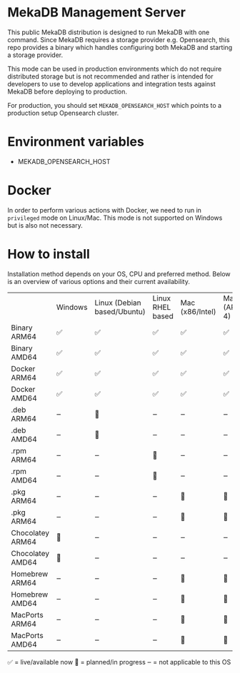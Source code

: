 # MekaDB Management Server

This public MekaDB distribution is designed to run MekaDB with one command.
Since MekaDB requires a storage provider e.g. Opensearch, this repo provides a binary which handles configuring both MekaDB and starting a storage provider.

This mode can be used in production environments which do not require distributed storage but is not recommended and rather is intended for developers to use to develop applications and integration tests against MekaDB before deploying to production.

For production, you should set `MEKADB_OPENSEARCH_HOST` which points to a production setup Opensearch cluster.

# Environment variables

* MEKADB_OPENSEARCH_HOST

# Docker
In order to perform various actions with Docker, we need to run in `privileged` mode on Linux/Mac.
This mode is not supported on Windows but is also not necessary.

# How to install

Installation method depends on your OS, CPU and preferred method. Below is an overview of various options and their current availability.


|                  |         |                             |                  |                 |                  |
|------------------|---------|-----------------------------|------------------|-----------------|------------------|
|                  | Windows | Linux (Debian based/Ubuntu) | Linux RHEL based | Mac (x86/Intel) | Mac (ARM64/M1-4) |
| Binary ARM64     |    ✅   |              ✅             |         ✅       |        ✅       |         ✅      |
| Binary AMD64     |    ✅   |              ✅             |         ✅       |        ✅       |         ✅      |
| Docker ARM64     |    ✅   |              ✅             |         ✅       |        ✅       |         ✅      |
| Docker AMD64     |    ✅   |              ✅             |         ✅       |        ✅       |         ✅      |
| .deb ARM64       |    ‒    |              🚧             |         ‒        |        ‒        |         ‒        |
| .deb AMD64       |    ‒    |              🚧             |         ‒        |        ‒        |         ‒        |
| .rpm ARM64       |    ‒    |              ‒              |         🚧       |        ‒        |         ‒        |
| .rpm AMD64       |    ‒    |              ‒              |         🚧       |        ‒        |         ‒        |
| .pkg ARM64       |    ‒    |              ‒              |         ‒        |        🚧       |         🚧       |
| .pkg ARM64       |    ‒    |              ‒              |         ‒        |        🚧       |         🚧       |
| Chocolatey ARM64 |    🚧   |              ‒              |         ‒        |        ‒        |         ‒        |
| Chocolatey AMD64 |    🚧   |              ‒              |         ‒        |        ‒        |         ‒        |
| Homebrew ARM64   |    ‒    |              ‒              |         ‒        |        🚧       |         🚧       |
| Homebrew AMD64   |    ‒    |              ‒              |         ‒        |        🚧       |         🚧       |
| MacPorts ARM64   |    ‒    |              ‒              |         ‒        |        🚧       |         🚧       |
| MacPorts AMD64   |    ‒    |              ‒              |         ‒        |        🚧       |         🚧       |

✅ = live/available now
🚧 = planned/in progress
‒  = not applicable to this OS

